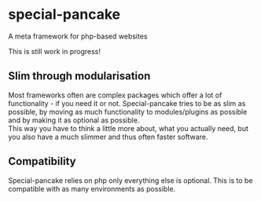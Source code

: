 # special-pancake
A meta framework for php-based websites

This is still work in progress!

## Slim through modularisation
Most frameworks often are complex packages which offer a lot of functionality - 
if you need it or not. Special-pancake tries to be as slim as possible, by
moving as much functionality to modules/plugins as possible and by making it as
optional as possible.  
This way you have to think a little more about, what you actually need, but you
also have a much slimmer and thus often faster software.

## Compatibility
Special-pancake relies on php only everything else is optional. This is to be
compatible with as many environments as possible.
